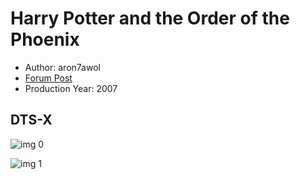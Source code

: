# Harry Potter and the Order of the Phoenix

* Author: aron7awol
* [Forum Post](https://www.avsforum.com/threads/bass-eq-for-filtered-movies.2995212/post-56876020)
* Production Year: 2007

## DTS-X

![img 0](https://i.imgur.com/AIUnqmV.jpg)

![img 1](https://i.imgur.com/MXbVdQQ.png)

